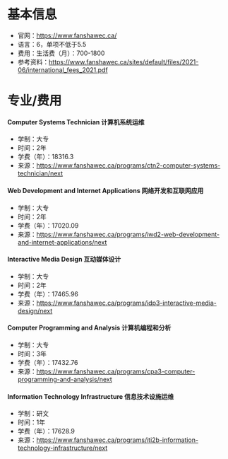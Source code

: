 # 基本信息

- 官网：https://www.fanshawec.ca/
- 语言：6，单项不低于5.5
- 费用：生活费（月）：700-1800
- 参考资料：https://www.fanshawec.ca/sites/default/files/2021-06/international_fees_2021.pdf



# 专业/费用

#### Computer Systems Technician 计算机系统运维

- 学制：大专
- 时间：2年
- 学费（年）：18316.3
- 来源：https://www.fanshawec.ca/programs/ctn2-computer-systems-technician/next



#### Web Development and Internet Applications 网络开发和互联网应用

- 学制：大专
- 时间：2年
- 学费（年）：17020.09
- 来源：https://www.fanshawec.ca/programs/iwd2-web-development-and-internet-applications/next



#### Interactive Media Design 互动媒体设计

- 学制：大专
- 时间：2年
- 学费（年）：17465.96
- 来源：https://www.fanshawec.ca/programs/idp3-interactive-media-design/next



#### Computer Programming and Analysis 计算机编程和分析

- 学制：大专
- 时间：3年
- 学费（年）：17432.76
- 来源：https://www.fanshawec.ca/programs/cpa3-computer-programming-and-analysis/next



#### Information Technology Infrastructure 信息技术设施运维

- 学制：研文
- 时间：1年
- 学费（年）：17628.9
- 来源：https://www.fanshawec.ca/programs/iti2b-information-technology-infrastructure/next